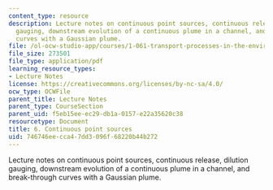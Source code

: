 ```yaml
---
content_type: resource
description: Lecture notes on continuous point sources, continuous release, dilution
  gauging, downstream evolution of a continuous plume in a channel, and break-through
  curves with a Gaussian plume.
file: /ol-ocw-studio-app/courses/1-061-transport-processes-in-the-environment-fall-2008/746746eecca47dd3096f68220b44b272_lec_06.pdf
file_size: 273501
file_type: application/pdf
learning_resource_types:
- Lecture Notes
license: https://creativecommons.org/licenses/by-nc-sa/4.0/
ocw_type: OCWFile
parent_title: Lecture Notes
parent_type: CourseSection
parent_uid: f5eb15ee-ec29-db1a-0157-e22a35620c38
resourcetype: Document
title: 6. Continuous point sources
uid: 746746ee-cca4-7dd3-096f-68220b44b272
---
```

Lecture notes on continuous point sources, continuous release, dilution gauging, downstream evolution of a continuous plume in a channel, and break-through curves with a Gaussian plume.